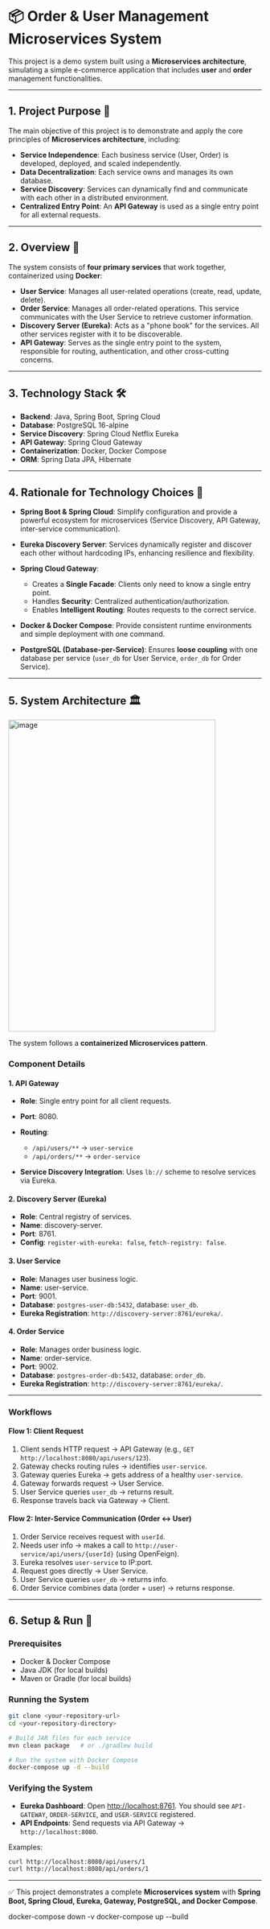 # 📦 Order & User Management Microservices System

This project is a demo system built using a **Microservices architecture**, simulating a simple e-commerce application that includes **user** and **order** management functionalities.

---

## 1. Project Purpose 🎯

The main objective of this project is to demonstrate and apply the core principles of **Microservices architecture**, including:

* **Service Independence**: Each business service (User, Order) is developed, deployed, and scaled independently.
* **Data Decentralization**: Each service owns and manages its own database.
* **Service Discovery**: Services can dynamically find and communicate with each other in a distributed environment.
* **Centralized Entry Point**: An **API Gateway** is used as a single entry point for all external requests.

---

## 2. Overview 📝

The system consists of **four primary services** that work together, containerized using **Docker**:

* **User Service**: Manages all user-related operations (create, read, update, delete).
* **Order Service**: Manages all order-related operations. This service communicates with the User Service to retrieve customer information.
* **Discovery Server (Eureka)**: Acts as a "phone book" for the services. All other services register with it to be discoverable.
* **API Gateway**: Serves as the single entry point to the system, responsible for routing, authentication, and other cross-cutting concerns.

---

## 3. Technology Stack 🛠️

* **Backend**: Java, Spring Boot, Spring Cloud
* **Database**: PostgreSQL 16-alpine
* **Service Discovery**: Spring Cloud Netflix Eureka
* **API Gateway**: Spring Cloud Gateway
* **Containerization**: Docker, Docker Compose
* **ORM**: Spring Data JPA, Hibernate

---

## 4. Rationale for Technology Choices 🤔

* **Spring Boot & Spring Cloud**: Simplify configuration and provide a powerful ecosystem for microservices (Service Discovery, API Gateway, inter-service communication).
* **Eureka Discovery Server**: Services dynamically register and discover each other without hardcoding IPs, enhancing resilience and flexibility.
* **Spring Cloud Gateway**:

  * Creates a **Single Facade**: Clients only need to know a single entry point.
  * Handles **Security**: Centralized authentication/authorization.
  * Enables **Intelligent Routing**: Routes requests to the correct service.
* **Docker & Docker Compose**: Provide consistent runtime environments and simple deployment with one command.
* **PostgreSQL (Database-per-Service)**: Ensures **loose coupling** with one database per service (`user_db` for User Service, `order_db` for Order Service).

---

## 5. System Architecture 🏛️
<img width="412" height="620" alt="image" src="https://github.com/user-attachments/assets/9fcf2af9-e17e-4d89-a71b-000a96895cde" />

The system follows a **containerized Microservices pattern**.

### Component Details

#### 1. API Gateway

* **Role**: Single entry point for all client requests.
* **Port**: 8080.
* **Routing**:

  * `/api/users/**` → `user-service`
  * `/api/orders/**` → `order-service`
* **Service Discovery Integration**: Uses `lb://` scheme to resolve services via Eureka.

#### 2. Discovery Server (Eureka)

* **Role**: Central registry of services.
* **Name**: discovery-server.
* **Port**: 8761.
* **Config**: `register-with-eureka: false`, `fetch-registry: false`.

#### 3. User Service

* **Role**: Manages user business logic.
* **Name**: user-service.
* **Port**: 9001.
* **Database**: `postgres-user-db:5432`, database: `user_db`.
* **Eureka Registration**: `http://discovery-server:8761/eureka/`.

#### 4. Order Service

* **Role**: Manages order business logic.
* **Name**: order-service.
* **Port**: 9002.
* **Database**: `postgres-order-db:5432`, database: `order_db`.
* **Eureka Registration**: `http://discovery-server:8761/eureka/`.

---

### Workflows

#### Flow 1: Client Request

1. Client sends HTTP request → API Gateway (e.g., `GET http://localhost:8080/api/users/123`).
2. Gateway checks routing rules → identifies `user-service`.
3. Gateway queries Eureka → gets address of a healthy `user-service`.
4. Gateway forwards request → User Service.
5. User Service queries `user_db` → returns result.
6. Response travels back via Gateway → Client.

#### Flow 2: Inter-Service Communication (Order ↔ User)

1. Order Service receives request with `userId`.
2. Needs user info → makes a call to `http://user-service/api/users/{userId}` (using OpenFeign).
3. Eureka resolves `user-service` to IP\:port.
4. Request goes directly → User Service.
5. User Service queries `user_db` → returns info.
6. Order Service combines data (order + user) → returns response.

---

## 6. Setup & Run 🚀

### Prerequisites

* Docker & Docker Compose
* Java JDK (for local builds)
* Maven or Gradle (for local builds)

### Running the System

```bash
git clone <your-repository-url>
cd <your-repository-directory>

# Build JAR files for each service
mvn clean package   # or ./gradlew build

# Run the system with Docker Compose
docker-compose up -d --build
```

### Verifying the System

* **Eureka Dashboard**: Open [http://localhost:8761](http://localhost:8761). You should see `API-GATEWAY`, `ORDER-SERVICE`, and `USER-SERVICE` registered.
* **API Endpoints**: Send requests via API Gateway → `http://localhost:8080`.

Examples:

```bash
curl http://localhost:8080/api/users/1
curl http://localhost:8080/api/orders/1
```

---

✅ This project demonstrates a complete **Microservices system** with **Spring Boot, Spring Cloud, Eureka, Gateway, PostgreSQL, and Docker Compose**. 

docker-compose down -v
docker-compose up --build
